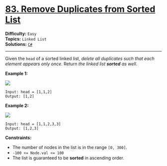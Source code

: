 # [83. Remove Duplicates from Sorted List](https://leetcode.com/problems/remove-duplicates-from-sorted-list/)

**Difficulty:** `Easy`  
**Topics:** `Linked List`  
**Solutions:** [`C#`](../../src/csharp/challenges/Problems/RemoveDuplicatesFromSortedList.cs)  

---

Given the `head` of a sorted linked list, *delete all duplicates such that each element appears only once*. Return *the linked list **sorted** as well*.

**Example 1:**

![](https://assets.leetcode.com/uploads/2021/01/04/list1.jpg)

```
Input: head = [1,1,2]
Output: [1,2]
```

**Example 2:**

![](https://assets.leetcode.com/uploads/2021/01/04/list2.jpg)

```
Input: head = [1,1,2,3,3]
Output: [1,2,3]
```

**Constraints:**

* The number of nodes in the list is in the range `[0, 300]`.
* `-100 <= Node.val <= 100`
* The list is guaranteed to be **sorted** in ascending order.